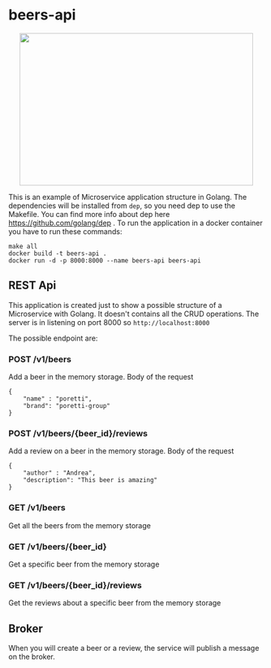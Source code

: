 # beers-api

<p align="center">
  <img width="460" height="300" src="https://user-images.githubusercontent.com/22316360/45831785-2694d700-bcf8-11e8-9490-25b7c82e2621.png">
</p>


This is an example of Microservice application structure in Golang.
The dependencies will be installed from `dep`, so you need dep to use the Makefile.
You can find more info about dep here https://github.com/golang/dep .
To run the application in a docker container you have to run these commands:

```
make all
docker build -t beers-api .
docker run -d -p 8000:8000 --name beers-api beers-api
```

## REST Api
This application is created just to show a possible structure of a Microservice with Golang.
It doesn't contains all the CRUD operations.
The server is in listening on port 8000 so `http://localhost:8000`

The possible endpoint are:

### POST /v1/beers
Add a beer in the memory storage.
Body of the request

```
{
    "name" : "poretti",
    "brand": "poretti-group"
}

```

### POST /v1/beers/{beer_id}/reviews
Add a review on a beer in the memory storage.
Body of the request

```
{
    "author" : "Andrea",
    "description": "This beer is amazing"
}

```

### GET /v1/beers
Get all the beers from the memory storage

### GET /v1/beers/{beer_id}
Get a specific beer from the memory storage

### GET /v1/beers/{beer_id}/reviews
Get the reviews about a specific beer from the memory storage

## Broker
When you will create a beer or a review, the service will publish a message on the broker.

